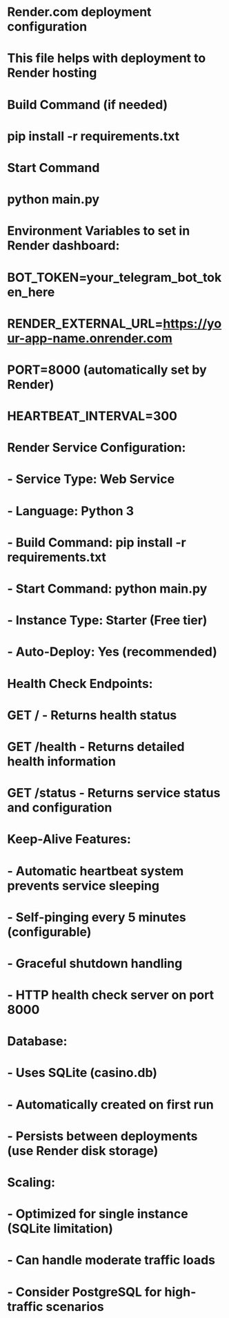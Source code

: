 # Render.com deployment configuration
# This file helps with deployment to Render hosting

# Build Command (if needed)
# pip install -r requirements.txt

# Start Command
# python main.py

# Environment Variables to set in Render dashboard:
# BOT_TOKEN=your_telegram_bot_token_here
# RENDER_EXTERNAL_URL=https://your-app-name.onrender.com
# PORT=8000 (automatically set by Render)
# HEARTBEAT_INTERVAL=300

# Render Service Configuration:
# - Service Type: Web Service
# - Language: Python 3
# - Build Command: pip install -r requirements.txt  
# - Start Command: python main.py
# - Instance Type: Starter (Free tier)
# - Auto-Deploy: Yes (recommended)

# Health Check Endpoints:
# GET / - Returns health status
# GET /health - Returns detailed health information  
# GET /status - Returns service status and configuration

# Keep-Alive Features:
# - Automatic heartbeat system prevents service sleeping
# - Self-pinging every 5 minutes (configurable)
# - Graceful shutdown handling
# - HTTP health check server on port 8000

# Database:
# - Uses SQLite (casino.db) 
# - Automatically created on first run
# - Persists between deployments (use Render disk storage)

# Scaling:
# - Optimized for single instance (SQLite limitation)
# - Can handle moderate traffic loads
# - Consider PostgreSQL for high-traffic scenarios
